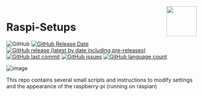 <img align="right" width="80" height="80" data-rmimg src="https://endev.at/content/projects/Raspi-Setups/EndevLibs_Logo_128.png">

# Raspi-Setups

![GitHub](https://img.shields.io/github/license/TobiHatti/Raspi-Setups)
[![GitHub Release Date](https://img.shields.io/github/release-date/TobiHatti/Raspi-Setups)](https://github.com/TobiHatti/Raspi-Setups/releases)
[![GitHub release (latest by date including pre-releases)](https://img.shields.io/github/v/release/TobiHatti/Raspi-Setups?include_prereleases)](https://github.com/TobiHatti/Raspi-Setups/releases)
[![GitHub last commit](https://img.shields.io/github/last-commit/TobiHatti/Raspi-Setups)](https://github.com/TobiHatti/Raspi-Setups/commits/master)
[![GitHub issues](https://img.shields.io/github/issues-raw/TobiHatti/Raspi-Setups)](https://github.com/TobiHatti/Raspi-Setups/issues)
[![GitHub language count](https://img.shields.io/github/languages/count/TobiHatti/Raspi-Setups)](https://github.com/TobiHatti/Raspi-Setups)

![image](https://endev.at/content/projects/Raspi-Setups/RaspiSetups_Banner_300.png)

This repo contains several small scripts and instructions to modify settings and the appearance of the raspberry-pi (running on raspian)
